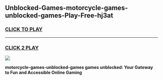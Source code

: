 
## Unblocked-Games-motorcycle-games-unblocked-games-Play-Free-hj3at
<h3>
<a href="https://premium76.site?title=motorcycle-games-unblocked-games&ref=20M">CLICK TO PLAY</a></h3>
<hr>

<h3>
<a href="https://premium76.site?title=motorcycle-games-unblocked-games&ref=20M">CLICK 2 PLAY</a>
  
</h3>

<a href="https://premium76.site?title=motorcycle-games-unblocked-games&ref=19M"><img src="https://clearcache.store/games.png"></a>


**motorcycle-games-unblocked-games games unblocked: Your Gateway to Fun and Accessible Online Gaming**
